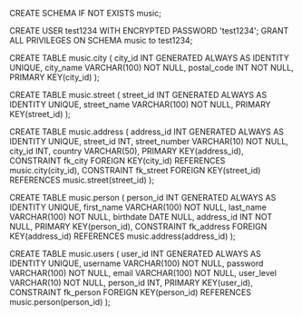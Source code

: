 CREATE SCHEMA IF NOT EXISTS music;

CREATE USER test1234 WITH ENCRYPTED PASSWORD 'test1234';
GRANT ALL PRIVILEGES ON SCHEMA music to test1234;

CREATE TABLE music.city (
city_id				INT				GENERATED ALWAYS AS IDENTITY		UNIQUE,
city_name			VARCHAR(100)	NOT NULL,
postal_code 		INT 			NOT NULL,
PRIMARY KEY(city_id)
);

CREATE TABLE music.street (
street_id			INT				GENERATED ALWAYS AS IDENTITY		UNIQUE,
street_name			VARCHAR(100)	NOT NULL,
PRIMARY KEY(street_id)
);

CREATE TABLE music.address (
address_id			INT				GENERATED ALWAYS AS IDENTITY		UNIQUE,
street_id			INT,
street_number		VARCHAR(10)		NOT NULL,
city_id				INT,
country				VARCHAR(50),
PRIMARY KEY(address_id),
CONSTRAINT fk_city
FOREIGN KEY(city_id)
REFERENCES music.city(city_id),
CONSTRAINT fk_street
FOREIGN KEY(street_id)
REFERENCES music.street(street_id)
);

CREATE TABLE music.person (
person_id			INT				GENERATED ALWAYS AS IDENTITY		UNIQUE,
first_name			VARCHAR(100)	NOT NULL,
last_name 			VARCHAR(100) 	NOT NULL,
birthdate			DATE			NULL,
address_id			INT				NOT NULL,
PRIMARY KEY(person_id),
CONSTRAINT fk_address
FOREIGN KEY(address_id)
REFERENCES music.address(address_id)
);

CREATE TABLE music.users (
user_id				INT				GENERATED ALWAYS AS IDENTITY		UNIQUE,
username			VARCHAR(100)	NOT NULL,
password			VARCHAR(100)	NOT NULL,
email				VARCHAR(100)	NOT NULL,
user_level			VARCHAR(10) 	NOT NULL,
person_id			INT,
PRIMARY KEY(user_id),
CONSTRAINT fk_person
FOREIGN KEY(person_id)
REFERENCES music.person(person_id)
);
